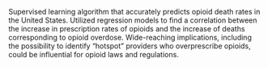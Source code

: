 Supervised learning algorithm that accurately predicts opioid death rates in the United States. 
Utilized regression models to find a correlation between the increase in prescription rates of opioids and the increase of deaths corresponding to opioid overdose.
Wide-reaching implications, including the possibility to identify “hotspot” providers who overprescribe opioids, could be influential for opioid laws and regulations.
